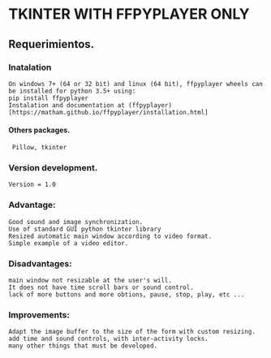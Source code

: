 # TKINTER WITH FFPYPLAYER ONLY
## Requerimientos.
### Inatalation
    On windows 7+ (64 or 32 bit) and linux (64 bit), ffpyplayer wheels can be installed for python 3.5+ using:
    pip install ffpyplayer
    Instalation and documentation at (ffpyplayer)[https://matham.github.io/ffpyplayer/installation.html]
#### Others packages.
     Pillow, tkinter
### Version development.
    Version = 1.0
### Advantage:
    Good sound and image synchronization. 
    Use of standard GUI python tkinter library
    Resized automatic main window according to video format.
    Simple example of a video editor.
### Disadvantages:
    main window not resizable at the user's will.
    It does not have time scroll bars or sound control.
    lack of more buttons and more obtions, pause, stop, play, etc ...
### Improvements:
    Adapt the image buffer to the size of the form with custom resizing.
    add time and sound controls, with inter-activity locks.
    many other things that must be developed.


